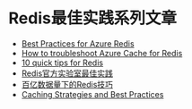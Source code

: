 # Redis最佳实践系列文章

* [Best Practices for Azure Redis][1]
* [How to troubleshoot Azure Cache for Redis][2]
* [10 quick tips for Redis][3]
* [Redis官方实验室最佳实践][4]
* [百亿数据量下的Redis技巧][5]
* [Caching Strategies and Best Practices][6]

[1]: https://gist.github.com/JonCole/925630df72be1351b21440625ff2671f
[2]: https://docs.microsoft.com/en-us/azure/azure-cache-for-redis/cache-how-to-troubleshoot#large-requestresponse-size
[3]: https://www.objectrocket.com/blog/how-to/10-quick-tips-about-redis/
[4]: https://redislabs.com/redis-best-practices/
[5]: https://www.jianshu.com/p/6d62a6584cca
[6]: https://docs.aws.amazon.com/AmazonElastiCache/latest/red-ug/BestPractices.html
